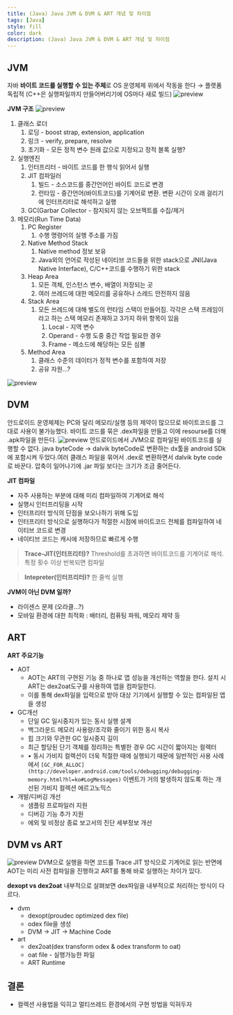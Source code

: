```yaml
---
title: (Java) Java JVM & DVM & ART 개념 및 차이점
tags: [Java]
style: fill
color: dark
description: (Java) Java JVM & DVM & ART 개념 및 차이점
---
```


## JVM
자바 **바이트 코드를 실행할 수 있는 주체**로 OS 운영체제 위에서 작동을 한다
→ 플랫폼 독립적 (C++은 실행파일까지 만들어버리기에 OS마다 새로 빌드)
![preview](https://user-images.githubusercontent.com/13310269/158185329-e64ff42a-6b4d-4af3-9ad8-7c4313d519bd.png)

**JVM 구조**
![preview](https://user-images.githubusercontent.com/13310269/158185339-540be758-2976-4515-b604-3d26932e191e.png)
1. 클래스 로더
    1. 로딩 - boost strap, extension, application
    2. 링크 - verify, prepare, resolve
    3. 초기화 - 모든 정적 변수 원래 값으로 지정되고 정적 블록 실행?
2. 실행엔진
    1. 인터프리터 - 바이트 코드를 한 행식 읽어서 실행
    2. JIT 컴파일러
        1. 빌드 - 소스코드를 중간언어인 바이트 코드로 변경
        2. 런타임 - 중간언어(바이트코드)를 기계어로 변환. 변환 시간이 오래 걸리기에 인터프리터로 해석하고 실행
    3. GC(Garbar Collector - 참지되지 않는 오브젝트를 수집/제거
3. 메모리(Run Time Data)
    1. PC Register
        1. 수행 명령어의 실행 주소를 가짐
    2. Native Method Stack
        1. Native method 정보 보유
        2. Java외의 언어로 작성된 네이티브 코드들을 위한 stack으로 JNI(Java Native Interface), C/C++코드를 수행하기 위한 stack
    3. Heap Area
        1. 모든 객체, 인스턴스 변수, 배열이 저장되는 곳
        2. 여러 쓰레드에 대한 메모리를 공유하나 스레드 안전하지 않음
    4. Stack Area
        1. 모든 쓰레드에 대해 별도의 런타임 스택이 만들어짐. 각각은 스택 프레임이라고 하는 스택 메모리 존재하고 3가지 하위 항목이 있음
            1. Local - 지역 변수
            2. Operand - 수행 도중 중간 작업 필요한 경우
            3. Frame - 메소드에 해당하는 모든 심볼
    5. Method Area
        1. 클래스 수준의 데이터가 정적 변수를 포함하여 저장
        2. 공유 자원...?

![preview](https://user-images.githubusercontent.com/13310269/158185348-bfbbd1d2-a511-46a4-8d2e-c7aee4856d90.png)

## DVM
안드로이드 운영체제는 PC와 달리 메모리/실행 등의 제약이 많으므로 바이트코드를 그대로 사용이 불가능했다. 바이트 코드를 묶은 .dex파일을 만들고 이에 resourse를 더해 .apk파일을 만든다.
![preview](https://user-images.githubusercontent.com/13310269/158185362-5af8f72d-2baf-4adc-9e7f-f6919c8f423a.png)
안드로이드에서 JVM으로 컴파일된 바이트코드를 실행할 수 없다. java byteCode → dalvik byteCode로 변환하는 dx툴을 android SDk에 포함시켜 두었다.여러 클래스 파일을 묶어서 .dex로 변환하면서 dalvik byte code 로 바꾼다. 압축이 일어나기에 .jar 파일 보다는 크기가 조금 줄어든다.

**JIT 컴파일**
- 자주 사용하는 부분에 대해 미리 컴파일하여 기계어로 해석
- 실행시 인터프리팅을 시작
- 인터프리터 방식의 단점을 보오나하기 위해 도입
- 인터프리터 방식으로 실행하다가 적절한 시점에 바이트코드 전체를 컴파일하여 네이티브 코드로 변경
- 네이티브 코드는 캐시에 저장하므로 빠르게 수행

> **Trace-JIT(인터프리터)?**
Threshold를 초과하면 바이트코드를 기계어로 해석. 특정 횟수 이상 반복되면 컴파일
>

> **Intepreter(인터프리터)?**
한 줄씩 실행
>

**JVM이 아닌 DVM 일까?**
- 라이센스 문제 (오라클...?)
- 모바일 환경에 대한 최적화 : 배터리, 컴퓨팅 파워, 메모리 제약 등


## ART
**ART 주요기능**
- AOT
    - AOT는 ART의 구현된 기능 중 하나로 앱 성능을 개선하는 역할을 한다. 설치 시 ART는 dex2oat도구를 사용하여 앱을 컴파일한다.
    - 이를 통해 dex파일을 입력으로 받아 대상 기기에서 실행할 수 있는 컴파일된 앱을 생성
- GC개선
    - 단일 GC 일시중지가 있는 동시 실행 설계
    - 백그라운드 메모리 사용량/조각화 줄이기 위한 동시 복사
    - 힙 크기와 무관한 GC 일시중지 길이
    - 최근 할당된 단기 객체를 정리하는 특별한 경우 GC 시간이 짧아지는 컬렉터
    - • 동시 가비지 컬렉션이 더욱 적절한 때에 실행되기 때문에 일반적인 사용 사례에서 `[GC_FOR_ALLOC](http://developer.android.com/tools/debugging/debugging-memory.html?hl=ko#LogMessages)` 이벤트가 거의 발생하지 않도록 하는 개선된 가비지 컬렉션 에르고노믹스
- 개발/디버깅 개선
    - 샘플링 프로파일러 지원
    - 디버깅 기능 추가 지원
    - 에외 및 비정상 종료 보고서의 진단 세부정보 개선

## DVM vs ART
![preview](https://user-images.githubusercontent.com/13310269/158185405-ddcc09e9-1179-4bba-98ca-c099d22a2237.png)
DVM으로 실행을 하면 코드를 Trace JIT 방식으로 기계어로 읽는 반면에 AOT는 미리 사전 컴파일을 진행하고 ART를 통해 바로 실행하는 차이가 있다.

**dexopt vs dex2oat**
내부적으로 살펴보면 dex파일을 내부적으로 처리하는 방식이 다르다.

- dvm
    - dexopt(proudec optimized dex file)
    - odex file을 생성
    - DVM → JIT → Machine Code
- art
    - dex2oat(dex transform odex & odex transform to oat)
    - oat file - 실행가능한 파일
    - ART Runtime


## 결론
- 컬렉션 사용법을 익히고 멀티쓰레드 환경에서의 구현 방법을 익혀두자
